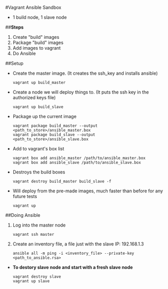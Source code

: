#Vagrant Ansible Sandbox 

- 1 build node, 1 slave node

##**Steps**
1. Create "build" images
2. Package "build" images
3. Add images to vagrant
4. Do Ansible

##Setup

- Create the master image. (It creates the ssh_key and installs ansible)

    `vagrant up build_master`
    
- Create a node we will deploy things to. (It puts the ssh key in the authorized keys file)
  
    `vagrant up build_slave`

- Package up the current image

    ```
    vagrant package build_master --output <path_to_store>/ansible_master.box
    vagrant package build_slave --output <path_to_store>/ansible_slave.box
    ```
    
- Add to vagrant's box list
    
    ```
    vagrant box add ansible_master /path/to/ansible_master.box
    vagrant box add ansible_slave /path/to/ansible_slave.box
    ```
    
- Destroys the build boxes
    
    `vagrant destroy build_master build_slave -f`

- Will deploy from the pre-made images, much faster than before for any future tests
    
    `vagrant up`

##Doing Ansible

1. Log into the master node
    
    `vagrant ssh master`
    
2. Create an inventory file, a file just with the slave IP: 192.168.1.3
    
    `ansible all -m ping -i <inventory_file> --private-key <path_to_ansible.rsa>`
    
- **To destory slave node and start with a fresh slave node**
    
    ```
    vagrant destroy slave
    vagrant up slave
    ```
